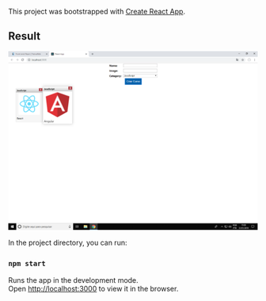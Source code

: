 This project was bootstrapped with [Create React App](https://github.com/facebook/create-react-app).

## Result

<div>
    <img src="https://github.com/brayansi/2019-React/blob/master/result.png" width="auto" height="auto" />
  </div>

In the project directory, you can run:

### `npm start`

Runs the app in the development mode.<br>
Open [http://localhost:3000](http://localhost:3000) to view it in the browser.
